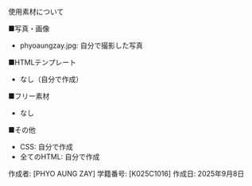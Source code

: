 使用素材について

■写真・画像
- phyoaungzay.jpg: 自分で撮影した写真

■HTMLテンプレート
- なし（自分で作成）

■フリー素材
- なし

■その他
- CSS: 自分で作成
- 全てのHTML: 自分で作成

作成者: [PHYO AUNG ZAY]
学籍番号: [K025C1016]
作成日: 2025年9月8日